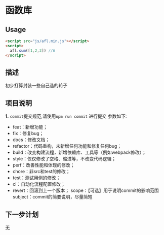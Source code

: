 # 函数库

## Usage

```html
<script src="js/afl.min.js"></script>
<script>
  afl.sum([1,2,3]) //6
</script>
```

## 描述

初步打算封装一些自己造的轮子

## 项目说明

**1.** `commit`提交规范,请使用`npm run commit` 进行提交
参数如下:

- feat：新增功能；
- fix：修复bug；
- docs：修改文档；
- refactor：代码重构，未新增任何功能和修复任何bug；
- build：改变构建流程，新增依赖库、工具等（例如webpack修改）；
- style：仅仅修改了空格、缩进等，不改变代码逻辑；
- perf：改善性能和体现的修改；
- chore：非src和test的修改；
- test：测试用例的修改；
- ci：自动化流程配置修改；
- revert：回滚到上一个版本；
scope：【可选】用于说明commit的影响范围
subject：commit的简要说明，尽量简短

## 下一步计划

无
